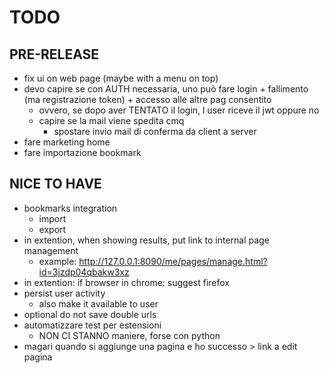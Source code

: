 # TODO

## PRE-RELEASE
- fix ui on web page (maybe with a menu on top)
- devo capire se con AUTH necessaria, uno può fare login + fallimento (ma registrazione token) + accesso alle altre pag consentito
    - ovvero, se dopo aver TENTATO il login, l user riceve il jwt oppure no
    - capire se la mail viene spedita cmq
        - spostare invio mail di conferma da client a server
- fare marketing home
- fare importazione bookmark

## NICE TO HAVE
- bookmarks integration
    - import
    - export
- in extention, when showing results, put link to internal page management
    - example: http://127.0.0.1:8090/me/pages/manage.html?id=3jzdp04qbakw3xz
- in extention: if browser in chrome: suggest firefox
- persist user activity
    - also make it available to user
- optional do not save double urls
- automatizzare test per estensioni
    - NON CI STANNO maniere, forse con python
- magari quando si aggiunge una pagina e ho successo > link a edit pagina 


